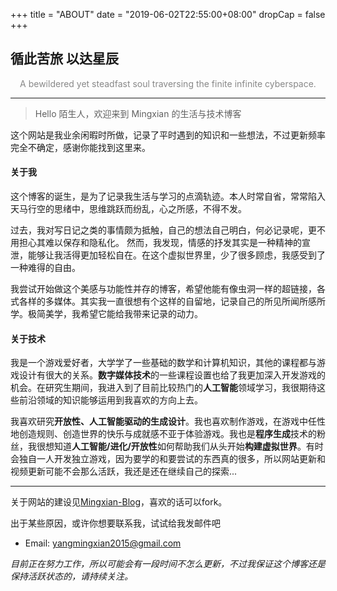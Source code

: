 +++
title = "ABOUT"
date = "2019-06-02T22:55:00+08:00"
dropCap = false
+++

<!-- <video src="QmZgXJwFNRAyUEuU36jReXtyjESeTWEGZpcJGuWSnbRTf1" poster="../images/viva-la-vida.jpg"></video> -->

<h2 class="motto">循此苦旅 以达星辰</h2>
<p style="text-align:center"><font color='#888888'>A bewildered yet steadfast soul traversing the finite infinite cyberspace.</font></p>
<!-- <p style="text-align:center"><em>I used to rule the world<br>
Seas would rise when I gave the word<br>
Now in the morning I sleep alone<br>
Sweep the streets I used to own</em></p> -->

---


> Hello 陌生人，欢迎来到 Mingxian 的生活与技术博客

这个网站是我业余闲暇时所做，记录了平时遇到的知识和一些想法，不过更新频率完全不确定，感谢你能找到这里来。

#### 关于我

这个博客的诞生，是为了记录我生活与学习的点滴轨迹。本人时常自省，常常陷入天马行空的思绪中，思维跳跃而纷乱，心之所感，不得不发。

过去，我对写日记之类的事情颇为抵触，自己的想法自己明白，何必记录呢，更不用担心其难以保存和隐私化。
然而，我发现，情感的抒发其实是一种精神的宣泄，能够让我活得更加轻松自在。在这个虚拟世界里，少了很多顾虑，我感受到了一种难得的自由。

我尝试开始做这个美感与功能性并存的博客，希望他能有像虫洞一样的超链接，各式各样的多媒体。其实我一直很想有个这样的自留地，记录自己的所见所闻所感所学。极简美学，我希望它能给我带来记录的动力。

<!-- 最后，如果你也爱智慧，可以去我的另一个博客逛一逛，看你能不能找到本博客的首页诗句的出处😃… -->

#### 关于技术

我是一个游戏爱好者，大学学了一些基础的数学和计算机知识，其他的课程都与游戏设计有很大的关系。**数字媒体技术**的一些课程设置也给了我更加深入开发游戏的机会。在研究生期间，我进入到了目前比较热门的**人工智能**领域学习，我很期待这些前沿领域的知识能够运用到我喜欢的方向上去。

我喜欢研究**开放性、人工智能驱动的生成设计**。我也喜欢制作游戏，在游戏中任性地创造规则、创造世界的快乐与成就感不亚于体验游戏。我也是**程序生成**技术的粉丝，我很想知道**人工智能/进化/开放性**如何帮助我们从头开始**构建虚拟世界**。有时会独自一人开发独立游戏，因为要学的和要尝试的东西真的很多，所以网站更新和视频更新可能不会那么活跃，我还是还在继续自己的探索... 



<!-- ## 教育

  > 硕士: 爱丁堡大学 - 信息学院 - 人工智能  
  > 本科: 东北大学 - 软件学院 - 数字媒体技术   -->

<!-- ## 相关技能

  - 在技术方面，熟悉 Python 语言和机器学习相关算法， 熟练使用 Conda 环境；掌握传统机器学习方法熟悉深度学习中神经网络的优化和调参，有 Tensorflow 项目经验。
  
  - 游戏引擎 Unity3D，使用引擎进行原型设计、场景搭建，并使用 C# 脚本编写交互代码实现游戏中的各项系统和玩法功能与逻辑需求；并且对 Unreal Engine 略有了解，有学习游戏引擎的想法。
  
  - 前端和数据库：知道一点点 Html，SQL之类的东西，除了业余会写写自己的博客网站，还为爱丁堡大学医学院开发过一个Wiki网站：[https://hms.mvm.ed.ac.uk/](https://hms.mvm.ed.ac.uk/)

  - 在设计和美术方面，了解 Blender 建模和 Substance 贴图，接触过一点点 Houdini，Adobe 全家桶也用过一些，有 Technical Artist 的基础
        
  - ~~喜欢打游戏应该不算技能吧（划掉）~~ -->
---

关于网站的建设见[Mingxian-Blog](https://github.com/yangmingxian/yangmingxian.github.io)，喜欢的话可以fork。

出于某些原因，或许你想要联系我，试试给我发邮件吧
- Email: [yangmingxian2015@gmail.com](mailto:yangmingxian2015@gmail.com)

<!-- - GitHub: [yangmingxian](https://github.com/yangmingxian)
  
- Bilibili: [CyberStreamer](https://space.bilibili.com/22212765)

- QQ: 1614381979 -->

*目前正在努力工作，所以可能会有一段时间不怎么更新，不过我保证这个博客还是保持活跃状态的，请持续关注。*